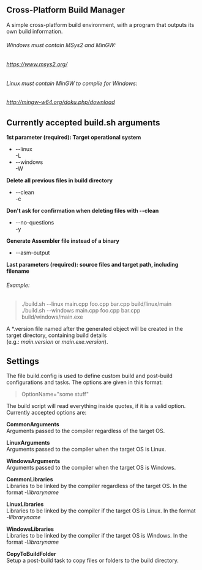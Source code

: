 ## Cross-Platform Build Manager
A simple cross-platform build environment, with a program that outputs its own build information.

###### Windows must contain MSys2 and MinGW:
###### https://www.msys2.org/

###### Linux must contain MinGW to compile for Windows:
###### http://mingw-w64.org/doku.php/download

## Currently accepted build.sh arguments
**1st parameter (required):  Target operational system**
- --linux  
  -L
- --windows  
  -W

**Delete all previous files in build directory**
- --clean  
  -c

**Don't ask for confirmation when deleting files with --clean**
- --no-questions  
  -y

**Generate Assembler file instead of a binary**
- --asm-output

**Last parameters (required): source files and target path, including filename**
###### Example:
> ./build.sh --linux   main.cpp foo.cpp bar.cpp build/linux/main  
> ./build.sh --windows main.cpp foo.cpp bar.cpp build/windows/main.exe  

A \*.version file named after the generated object will be created in the target directory, containing build details  
(e.g.: *main.version* or *main.exe.version*).

#####

## Settings ##
The file build.config is used to define custom build and post-build configurations and tasks. The options are given in this format:
> OptionName="some stuff"

The build script will read everything inside quotes, if it is a valid option.
Currently accepted options are:

**CommonArguments**  
Arguments passed to the compiler regardless of the target OS.

**LinuxArguments**  
Arguments passed to the compiler when the target OS is Linux.

**WindowsArguments**  
Arguments passed to the compiler when the target OS is Windows.

**CommonLibraries**  
Libraries to be linked by the compiler regardless of the target OS. In the format -l*libraryname*

**LinuxLibraries**  
Libraries to be linked by the compiler if the target OS is Linux. In the format -l*libraryname*

**WindowsLibraries**  
Libraries to be linked by the compiler if the target OS is Windows. In the format -l*libraryname*

**CopyToBuildFolder**  
Setup a post-build task to copy files or folders to the build directory.
